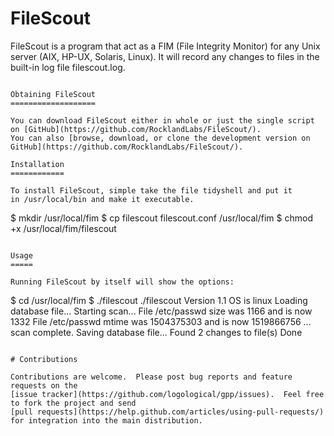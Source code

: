 FileScout
=========

FileScout is a program that act as a FIM (File Integrity Monitor) for any Unix server
(AIX, HP-UX, Solaris, Linux).  It will record any changes to files in the built-in log
file filescout.log.

```

Obtaining FileScout
===================

You can download FileScout either in whole or just the single script
on [GitHub](https://github.com/RocklandLabs/FileScout/).
You can also [browse, download, or clone the development version on GitHub](https://github.com/RocklandLabs/FileScout/).

Installation
============

To install FileScout, simple take the file tidyshell and put it
in /usr/local/bin and make it executable.

```
  $ mkdir /usr/local/fim
  $ cp filescout filescout.conf /usr/local/fim
  $ chmod +x /usr/local/fim/filescout
```

Usage
=====

Running FileScout by itself will show the options:

```
  $ cd /usr/local/fim
  $ ./filescout
  ./filescout Version 1.1
  OS is linux
  Loading database file...
  Starting scan...
  File /etc/passwd size was 1166 and is now 1332
  File /etc/passwd mtime was 1504375303 and is now 1519866756
  ... scan complete.
  Saving database file...
  Found 2 changes to file(s)
  Done
```

# Contributions

Contributions are welcome.  Please post bug reports and feature
requests on the
[issue tracker](https://github.com/logological/gpp/issues).  Feel free
to fork the project and send
[pull requests](https://help.github.com/articles/using-pull-requests/)
for integration into the main distribution.
